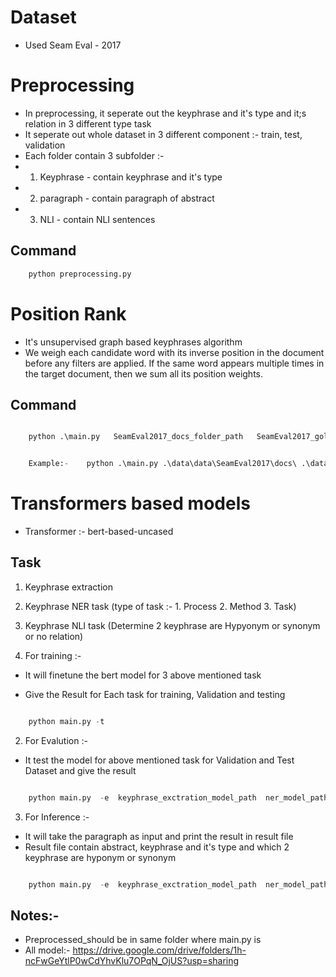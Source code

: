 # Dataset
- Used Seam Eval - 2017

# Preprocessing 

- In preprocessing, it seperate out the keyphrase and it's type and it;s relation in 3 different type task
- It seperate out whole dataset in 3 different component :- train, test, validation
- Each folder contain 3 subfolder :- 
- 1. Keyphrase -  contain keyphrase and it's type
- 2. paragraph - contain paragraph of abstract
- 3. NLI - contain NLI sentences

## Command
```python
    python preprocessing.py
```

# Position Rank 

- It's unsupervised graph based keyphrases algorithm
- We weigh each candidate word with its inverse position in the document before any filters are applied. If the same word appears multiple times in the target document, then we sum all its position weights.

## Command

```python

    python .\main.py   SeamEval2017_docs_folder_path   SeamEval2017_gold_folder_path


    Example:-    python .\main.py .\data\data\SeamEval2017\docs\ .\data\data\SeamEval2017\gold\

```


# Transformers based models

- Transformer :- bert-based-uncased

## Task
1. Keyphrase extraction
2. Keyphrase NER task  (type of task  :- 1. Process 2. Method 3. Task)
3. Keyphrase NLI task  (Determine 2 keyphrase are Hypyonym or synonym or no relation)

1. For training :-
- It will finetune the bert model for 3 above mentioned task 

- Give the Result for Each task for training, Validation and testing

```python

    python main.py -t

```


2. For Evalution :-

- It test the model for above mentioned task for Validation and Test Dataset and give the result

```python

    python main.py  -e  keyphrase_exctration_model_path  ner_model_path  nli_model_path 

```

3. For Inference :-

- It will take the paragraph as input and print the result in result file
- Result file contain abstract, keyphrase and it's type and which 2 keyphrase are hyponym or synonym 

```python

    python main.py  -e  keyphrase_exctration_model_path  ner_model_path  nli_model_path  abstract_file_path

```



## Notes:-

- Preprocessed_should be in same folder where main.py is
- All model:- https://drive.google.com/drive/folders/1h-ncFwGeYtlP0wCdYhvKlu7OPqN_OjUS?usp=sharing